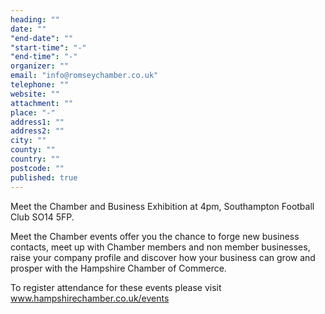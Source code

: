```yaml
---
heading: ""
date: ""
"end-date": ""
"start-time": "-"
"end-time": "-"
organizer: ""
email: "info@romseychamber.co.uk"
telephone: ""
website: ""
attachment: ""
place: "-"
address1: ""
address2: ""
city: ""
county: ""
country: ""
postcode: ""
published: true
---
```



Meet the Chamber and Business Exhibition at 4pm, Southampton Football Club SO14 5FP.

Meet the Chamber events offer you the chance to forge new business contacts, meet up with Chamber members and non member businesses, raise your company profile and discover how your business can grow and prosper with the Hampshire
Chamber of Commerce. 

To register attendance for these events please visit www.hampshirechamber.co.uk/events

